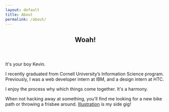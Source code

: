 ```yaml
---
layout: default
title: About
permalink: /about/
---
```

<!-- <div class="ph5-ns ph4">
<canvas class="vh-75" id="needles" style="background:#ea5a41"></div>
</div> -->


<article class="pa4 pa5-ns">
<header class="cf mv4-ns w-100">
  <h1 class="f-headline-l f1-m fw5 f2 lh-title measure avenir black mb0">Woah!</h1>
  <!-- <h1 class="f-subheadline-l f1-m f2 lh-title measure adelas near-black">Woah!</h1> -->
</header>
<div class="w-100 f4 baskerville">
  <p class="measure lh-copy">
  It's your boy Kevin.
  </p>
  <p class="measure lh-copy">
  I recently graduated from Cornell University’s Information Science program. Previously, I was a web developer intern at IBM, and a design intern at HTC.
  </p>
  <p class="measure lh-copy">
  I enjoy the process why which things come together. It's a harmony.
  </p>
  <p class="measure lh-copy">
  When not hacking away at something, you’ll find me looking for a new bike path or throwing a frisbee around. <a href="http://messybin.tumblr.com" class="link gray dim">Illustration</a> is my side gig!
  </p>
</div>
</article>


<script type="text/javascript" src="/assets/js/paper-full.js"></script>
<script type="text/paperscript" canvas="needles">

var activeConfig = 1;
var totalConfigs = 100;

var nav = 0;
var numHor;
var numVert;
var from = new Point(0,0);
var to;
var count;
var thickness = 40;
var pink = '#EB005A'
var blue = '#009dec'
var yellow = '#FFFF00'
generate();

function generate(){
    if (activeConfig==1){
        thickness = 15;
        numHor = 13;
        numVert = 7;
        to = [30, 30];
        color = '#6487ae';
    }
    else if (activeConfig>1){
        thickness = Math.floor((Math.random() * 26))
        numHor = Math.floor((Math.random() * 20) + 10);
        numVert = Math.floor((Math.random() * 15) + 5);

        var bracket = Math.floor(Math.random*3)

        if (bracket > 2){
        var x = Math.floor((Math.random() * 800));
        var y = Math.floor((Math.random() * 1000));
        } else if (bracket > 1){
        var x = Math.floor((Math.random() * 400));
        var y = Math.floor((Math.random() * 300));
        } else {
        var x = Math.floor((Math.random() * 100)+2);
        var y = Math.floor((Math.random() * 100)+2);
        }

        to = (x, y);
        var redRandom = Math.random()
        var blueRandom = Math.random()
        var greenRandom = Math.random()
        color = new Color(redRandom, greenRandom, blueRandom, 1);
    }



    count = numHor * numVert;
    var line = new Path.Line(from, to);

    line.style = {strokeColor : color, strokeWidth : thickness, strokeCap : 'round'};
    var symbol = new Symbol(line);
    for (var i = 0; i< numHor; i++){
        for (var j = 0; j< numVert; j++){
           var instance = symbol.place();
             instance.position.x = (view.size.width-nav)/numHor * i + view.size.width/40 +nav;
             instance.position.y = view.size.height/numVert * j + view.size.height/20;
        }
    }
}

function onMouseMove(event){
    for (var i = 0; i < count; i++) {
        var item = project.activeLayer.children[i];
        var vector = event.point - item.position;
        var prevVector = event.lastPoint - item.position;
        item.rotate(vector.angle-prevVector.angle, item.position);
    }
}

//kinda cool but not what I want
// function onResize(){
//     for (var i = 0; i < count; i++) {
//         var item = project.activeLayer.children[i];
//         item.position.y = view.size.width/numVert * i/numHor + 30
//     }
// }

function onMouseDown(event) {
    activeConfig++;
    if (activeConfig>totalConfigs){
        activeConfig = 1;
    }
    project.activeLayer.removeChildren();
    generate();
}

function onResize(event){
   project.activeLayer.removeChildren();
   generate();
}


</script>

